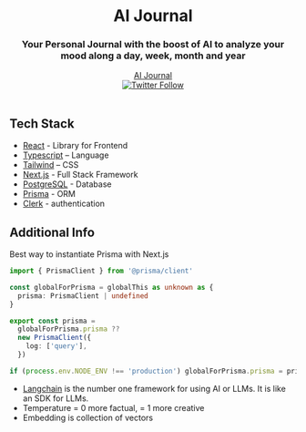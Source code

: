 <div align='center'>
    <h1 align='center'>AI Journal</h1>
    <h3>Your Personal Journal with the boost of AI to analyze your mood along a day, week, month and year</h3>
</div>

<div align='center'>
    <a href="">AI Journal</a>
</div>

<div align='center'>
    <a href="https://twitter.com/Yashcsp22"><img alt="Twitter Follow" src="https://img.shields.io/twitter/follow/Yashcsp22"></a>
</div>

<br/>

## Tech Stack

- [React](https://react.dev/) - Library for Frontend
- [Typescript](https://www.typescriptlang.org/) – Language
- [Tailwind](https://tailwindcss.com/) – CSS
- [Next.js](https://nextjs.org/) - Full Stack Framework
- [PostgreSQL](https://neon.tech/) - Database
- [Prisma](https://www.prisma.io/) - ORM
- [Clerk](https://clerk.com/) - authentication

## Additional Info

Best way to instantiate Prisma with Next.js

```ts
import { PrismaClient } from '@prisma/client'

const globalForPrisma = globalThis as unknown as {
  prisma: PrismaClient | undefined
}

export const prisma =
  globalForPrisma.prisma ??
  new PrismaClient({
    log: ['query'],
  })

if (process.env.NODE_ENV !== 'production') globalForPrisma.prisma = prisma
```

- [Langchain](https://js.langchain.com/docs/get_started/introduction) is the number one framework for using AI or LLMs. It is like an SDK for LLMs.
- Temperature = 0 more factual, = 1 more creative
- Embedding is collection of vectors
